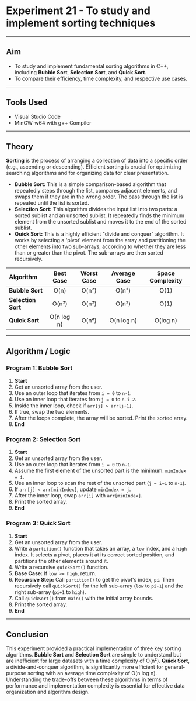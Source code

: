# Experiment 21 - To study and implement sorting techniques

---

## Aim
- To study and implement fundamental sorting algorithms in C++, including **Bubble Sort**, **Selection Sort**, and **Quick Sort**.
- To compare their efficiency, time complexity, and respective use cases.

---

## Tools Used
- Visual Studio Code
- MinGW-w64 with g++ Compiler

---

## Theory
**Sorting** is the process of arranging a collection of data into a specific order (e.g., ascending or descending). Efficient sorting is crucial for optimizing searching algorithms and for organizing data for clear presentation.

- **Bubble Sort:** This is a simple comparison-based algorithm that repeatedly steps through the list, compares adjacent elements, and swaps them if they are in the wrong order. The pass through the list is repeated until the list is sorted.
- **Selection Sort:** This algorithm divides the input list into two parts: a sorted sublist and an unsorted sublist. It repeatedly finds the minimum element from the unsorted sublist and moves it to the end of the sorted sublist.
- **Quick Sort:** This is a highly efficient "divide and conquer" algorithm. It works by selecting a 'pivot' element from the array and partitioning the other elements into two sub-arrays, according to whether they are less than or greater than the pivot. The sub-arrays are then sorted recursively.

| Algorithm | Best Case | Worst Case | Average Case | Space Complexity |
| :--- | :---: | :---: | :---: | :---: |
| **Bubble Sort** | O(n) | O(n²) | O(n²) | O(1) |
| **Selection Sort** | O(n²) | O(n²) | O(n²) | O(1) |
| **Quick Sort** | O(n log n) | O(n²) | O(n log n) | O(log n) |

---

## Algorithm / Logic

### Program 1: Bubble Sort
1.  **Start**
2.  Get an unsorted array from the user.
3.  Use an outer loop that iterates from `i = 0` to `n-1`.
4.  Use an inner loop that iterates from `j = 0` to `n-i-2`.
5.  Inside the inner loop, check if `arr[j] > arr[j+1]`.
6.  If true, swap the two elements.
7.  After the loops complete, the array will be sorted. Print the sorted array.
8.  **End**

### Program 2: Selection Sort
1.  **Start**
2.  Get an unsorted array from the user.
3.  Use an outer loop that iterates from `i = 0` to `n-1`.
4.  Assume the first element of the unsorted part is the minimum: `minIndex = i`.
5.  Use an inner loop to scan the rest of the unsorted part (`j = i+1` to `n-1`).
6.  If `arr[j] < arr[minIndex]`, update `minIndex = j`.
7.  After the inner loop, swap `arr[i]` with `arr[minIndex]`.
8.  Print the sorted array.
9.  **End**

### Program 3: Quick Sort
1.  **Start**
2.  Get an unsorted array from the user.
3.  Write a `partition()` function that takes an array, a `low` index, and a `high` index. It selects a pivot, places it at its correct sorted position, and partitions the other elements around it.
4.  Write a recursive `quickSort()` function.
5.  **Base Case:** If `low >= high`, return.
6.  **Recursive Step:** Call `partition()` to get the pivot's index, `pi`. Then recursively call `quickSort()` for the left sub-array (`low` to `pi-1`) and the right sub-array (`pi+1` to `high`).
7.  Call `quickSort()` from `main()` with the initial array bounds.
8.  Print the sorted array.
9.  **End**

---

## Conclusion
This experiment provided a practical implementation of three key sorting algorithms. **Bubble Sort** and **Selection Sort** are simple to understand but are inefficient for large datasets with a time complexity of O(n²). **Quick Sort**, a divide-and-conquer algorithm, is significantly more efficient for general-purpose sorting with an average time complexity of O(n log n). Understanding the trade-offs between these algorithms in terms of performance and implementation complexity is essential for effective data organization and algorithm design.
